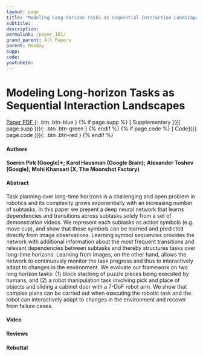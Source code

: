 ```yaml
---
layout: page
title: "Modeling Long-horizon Tasks as Sequential Interaction Landscapes"
subtitle: 
description:
permalink: /paper_101/
grand_parent: All Papers
parent: Monday
supp: 
code: 
youtubeId: 
---
```


# Modeling Long-horizon Tasks as Sequential Interaction Landscapes

[<i class="fa fa-file-text-o" aria-hidden="true"></i> Paper PDF ](https://drive.google.com/file/d/1Vo1zbHKHgHtEoNmmkyzBHXjab8fC6Tjl/view){: .btn .btn-blue } {% if page.supp %} [<i class="fa fa-file-text-o" aria-hidden="true"></i> Supplementary ]({{ page.supp }}){: .btn .btn-green } {% endif %} {% if page.code %} [<i class="fa fa-github" aria-hidden="true"></i> Code]({{ page.code }}){: .btn .btn-red }
{% endif %}

#### Authors
**Soeren Pirk (Google)*; Karol Hausman (Google Brain); Alexander Toshev (Google); Mohi Khansari (X, The Moonshot Factory)**

#### Abstract
Task planning over long-time horizons is a challenging and open problem in robotics and its complexity grows exponentially with an increasing number of subtasks. In this paper we present a deep neural network that learns dependencies and transitions across subtasks solely from a set of demonstration videos. We represent each subtasks as action symbols (e.g. move cup), and show that these symbols can be learned and predicted directly from image observations. Learning symbol sequences provides the network with additional information about the most frequent transitions and relevant dependencies between subtasks and thereby structures tasks over long-time horizons. Learning from images, on the other hand, allows the network to continuously monitor the task progress and thus to interactively adapt to changes in the environment. We evaluate our framework on two long horizon tasks: (1) block stacking of puzzle pieces being executed by humans, and (2) a robot manipulation task involving pick and place of objects and sliding a cabinet door with  a 7-DoF robot arm. We show that complex plans can be carried out when executing the robotic task and the robot can interactively adapt to changes in the environment and recover from failure cases.

#### Video 

#### Reviews

#### Rebuttal
